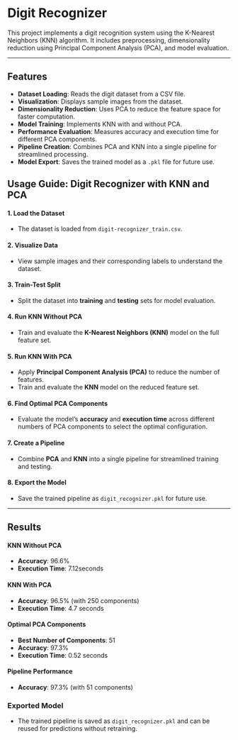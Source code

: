 # Digit Recognizer

This project implements a digit recognition system using the K-Nearest Neighbors (KNN) algorithm. It includes preprocessing, dimensionality reduction using Principal Component Analysis (PCA), and model evaluation.

---



## Features

- **Dataset Loading**: Reads the digit dataset from a CSV file.
- **Visualization**: Displays sample images from the dataset.
- **Dimensionality Reduction**: Uses PCA to reduce the feature space for faster computation.
- **Model Training**: Implements KNN with and without PCA.
- **Performance Evaluation**: Measures accuracy and execution time for different PCA components.
- **Pipeline Creation**: Combines PCA and KNN into a single pipeline for streamlined processing.
- **Model Export**: Saves the trained model as a `.pkl` file for future use.

## Usage Guide: Digit Recognizer with KNN and PCA

#### 1. Load the Dataset
- The dataset is loaded from `digit-recognizer_train.csv`.

#### 2. Visualize Data
- View sample images and their corresponding labels to understand the dataset.

#### 3. Train-Test Split
- Split the dataset into **training** and **testing** sets for model evaluation.

#### 4. Run KNN Without PCA
- Train and evaluate the **K-Nearest Neighbors (KNN)** model on the full feature set.

#### 5. Run KNN With PCA
- Apply **Principal Component Analysis (PCA)** to reduce the number of features.
- Train and evaluate the **KNN** model on the reduced feature set.

#### 6. Find Optimal PCA Components
- Evaluate the model’s **accuracy** and **execution time** across different numbers of PCA components to select the optimal configuration.

#### 7. Create a Pipeline
- Combine **PCA** and **KNN** into a single pipeline for streamlined training and testing.

#### 8. Export the Model
- Save the trained pipeline as `digit_recognizer.pkl` for future use.

----

## Results

#### KNN Without PCA
- **Accuracy**: 96.6%
- **Execution Time**: 7.12seconds

#### KNN With PCA
- **Accuracy**: 96.5% (with 250 components)
- **Execution Time**: 4.7 seconds

#### Optimal PCA Components
- **Best Number of Components**: 51
- **Accuracy**: 97.3%
- **Execution Time**: 0.52 seconds

#### Pipeline Performance
- **Accuracy**: 97.3% (with 51 components)


### Exported Model
- The trained pipeline is saved as `digit_recognizer.pkl` and can be reused for predictions without retraining.